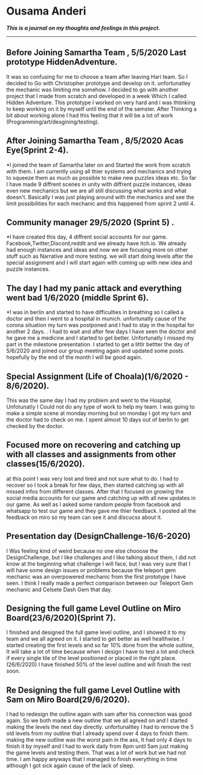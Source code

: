 # Ousama Anderi 

_**This is a journal on my thoughts and feelings in this project.**_

---
## Before Joining Samartha Team , 5/5/2020 Last prototype HiddenAdventure.

It was so confusing for me to choose a team after leaving Hari team.
So I decided to Go with Christopher prototype and develop on it. unfortunatley the mechanic was limiting me somehow.
I decided to go with another project that I made from scratch and developed in a week Which I called Hidden Adventure. 
This prototype I worked on very hard and i was thtinking to keep working on it by myself until the end of the semster.
After Thinking a bit about working alone I had this feeling that it will be a lot of work (Programming/art/desgining/testing).


## After Joining Samartha Team , 8/5/2020 Acas Eye(Sprint 2-4).
*I joined the team of Samartha later on and Started the work from scratch with them.
I am currently using all thier systems and mechanics and trying to squeeze them as much as possible to make new puzzles ideas etc.
So far I have made 9 diffrent scenes in unity with diffrent puzzle instances, ideas even new mechanics but we are all still discussing what works and what doesn't.
Basically I was just playing around with the mechanics and see the limit possibilities for each mechanic and this happened from sprint 2 until 4.


## Community manager 29/5/2020 (Sprint 5) .
*I have created this day, 4 diffrent social accounts for our game.
Facebook,Twitter,Discord,reddit and we already have itch.io. 
We already had enough instances and ideas and now we are focusing more on other stuff such as Narrative and more testing.
we will start doing levels after the special assignment and I will start again with coming up with new idea and puzzle instances.


## The day I had my panic attack and everything went bad 1/6/2020 (middle Sprint 6).
*I was in berlin and started to have difficulties in breathing so I called a doctor and then I went to a hospital in munich. unfortunatly cause of the corona situation my turn was postponed and I had to stay in the hospital for another 2 days. .
I had to wait and after few days I have seen the doctor and he gave me a medicine and I started to get better. 
Unfortunatly I missed my part in the milestone presentation.
I started to get a littlr bettter the day of 5/6/2020 and joined our group meeting again and updated some posts.
hopefully by the end of the month I will be good again.


## Special Assignment (Life of Choala)(1/6/2020 - 8/6/2020).
This was the same day I had my problem and went to the Hospital, Unfotunatly I Could not do any type of work to help my team.
I was going to make a simple scene at monday morning but on monday I got my turn and the doctor had to check on me.
I spent almost 10 days out of berlin to get checked by the doctor.


## Focused more on recovering and catching up with all classes and assignments from other classes(15/6/2020).
at this point I was very lost and tired and not sure what to do. I had to recover so I took a break for few days, then started catching up with all missed infos from different classes.
After that I focused on growing the social media accounts for our game and catching up with all new updates in our game. As well as I asked some random people  from facebook and whatsapp to test our game
and they gave me thier feedback. I posted all the feedback on miro so my team can see it and discucss about it.


## Presentation day (DesignChallenge-16/6-2020)
I Was feeling kind of weird because no one else chooose the DesignChallenge, but I like challenges and I like talking about them, I did not know at the beginning what challenge I will face,
but I was very sure that I will have some design issues or problems because the teleport gem mechanic was an overpowered mechanic from the first prototype I have seen. 
I think I really made a perfect comparison between our Teleport Gem mechanic and Celsete Dash Gem that day.


## Designing the full game Level Outline on Miro Board(23/6/2020)(Sprint 7).
I finished and designed the full game level outline, and I showed it to my team and we all agreed on it. I started to get better as well healthwise.
I started creating the first levels and so far 10% done from the whole outline, It will take a lot of time because when I design I have to test a lot and check if every single tile of the 
level positioned or placed in the right place. 
(26/6/2020) I have finished 50% of the level outline and will finish the rest soon.


## Re Designing the full game Level Outline with Sam on Miro Board(29/6/2020).
I had to redesign the outline again with sam after his connection was good again. So we both made a new outline that we all agreed on and I started making the levels the next day directly.
unfortunaltley I had to remove the 5 old levels from my outline that I already spend over 4 days to finish them.
making the new outline was the worst pain in the ass, It had only 4 days to finish it by myself and I had to work daily from 8pm until 5am just making the game levels and testing them.
That was a lot of work but we had not time. I am happy anyways that I managed to finish everything in time although I got sick again cause of the lack of sleep.

